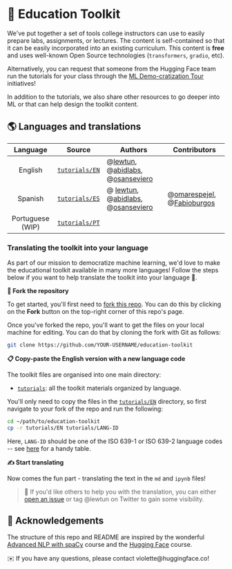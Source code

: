 # 🤗 Education Toolkit

<aside>

We've put together a set of tools college instructors can use to easily prepare labs, assignments, or lectures. The content is self-contained so that it can be easily incorporated into an existing curriculum. This content is **free** and uses well-known Open Source technologies (`transformers`, `gradio`, etc).

Alternatively, you can request that someone from the Hugging Face team run the tutorials for your class through the [ML Demo-cratization Tour](https://www.notion.so/ML-Demo-cratization-tour-with-66847a294abd4e9785e85663f5239652) initiatives!

In addition to the tutorials, we also share other resources to go deeper into ML or that can help design the toolkit content.

## 🌎 Languages and translations

|     Language     |                                           Source                                            | Authors                                                                                                                         | Contributors                                                                                   |
| :--------------: | :-----------------------------------------------------------------------------------------: | ------------------------------------------------------------------------------------------------------------------------------- | ---------------------------------------------------------------------------------------------- |
|     English      | [ `tutorials/EN` ](https://github.com/huggingface/education-toolkit/tree/main/tutorials/EN) | @[lewtun](https://github.com/lewtun), @[abidlabs](https://github.com/abidlabs), @[osanseviero](https://github.com/osanseviero)  |                                                                                                |
|     Spanish      | [ `tutorials/ES` ](https://github.com/huggingface/education-toolkit/tree/main/tutorials/ES) | @ [lewtun](https://github.com/lewtun), @[abidlabs](https://github.com/abidlabs), @[osanseviero](https://github.com/osanseviero) | @[omarespejel](https://github.com/omarespejel), @[Fabioburgos](https://github.com/Fabioburgos) |
| Portuguese (WIP) | [ `tutorials/PT` ](https://github.com/huggingface/education-toolkit/tree/main/tutorials/PT) |                                                                                                                                 |                                                                                                |

### Translating the toolkit into your language

As part of our mission to democratize machine learning, we'd love to make the educational toolkit available in many more languages! Follow the steps below if you want to help translate the toolkit into your language 🙏.

**🍴 Fork the repository**

To get started, you'll first need to [fork this repo](https://docs.github.com/en/get-started/quickstart/fork-a-repo). You can do this by clicking on the **Fork** button on the top-right corner of this repo's page.

Once you've forked the repo, you'll want to get the files on your local machine for editing. You can do that by cloning the fork with Git as follows:

```bash
git clone https://github.com/YOUR-USERNAME/education-toolkit
```

**📋 Copy-paste the English version with a new language code**

The toolkit files are organised into one main directory:

- [`tutorials`](https://github.com/huggingface/education-toolkit/tree/main/tutorials): all the toolkit materials organized by language.

You'll only need to copy the files in the [`tutorials/EN`](https://github.com/huggingface/education-toolkit/tree/main/tutorials/EN) directory, so first navigate to your fork of the repo and run the following:

```bash
cd ~/path/to/education-toolkit
cp -r tutorials/EN tutorials/LANG-ID
```

Here, `LANG-ID` should be one of the ISO 639-1 or ISO 639-2 language codes -- see [here](https://www.loc.gov/standards/iso639-2/php/code_list.php) for a handy table.

**✍️ Start translating**

Now comes the fun part - translating the text in the `md` and `ipynb` files!

> 🙋 If you'd like others to help you with the translation, you can either [open an issue](https://github.com/huggingface/education-toolkit/issues) or tag @lewtun on Twitter to gain some visibility.

## 🙌 Acknowledgements

The structure of this repo and README are inspired by the wonderful [Advanced NLP with spaCy](https://github.com/ines/spacy-course) course and the [Hugging Face](https://github.com/huggingface/course) course.

<aside>
✉️ If you have any questions, please contact violette@huggingface.co!

</aside>
